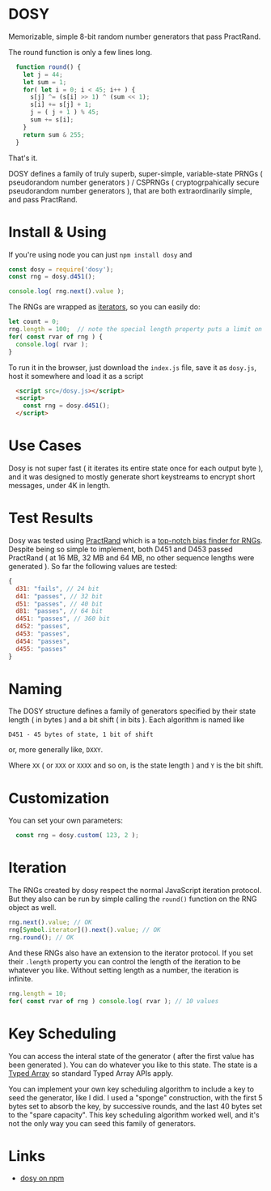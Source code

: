 # DOSY

Memorizable, simple 8-bit random number generators that pass PractRand.

The round function is only a few lines long.

```js
  function round() {
    let j = 44;
    let sum = 1;
    for( let i = 0; i < 45; i++ ) {
      s[j] ^= (s[i] >> 1) ^ (sum << 1);
      s[i] += s[j] + 1;
      j = ( j + 1 ) % 45;
      sum += s[i];
    }
    return sum & 255;
  }
```

That's it.

DOSY defines a family of truly superb, super-simple, variable-state PRNGs ( pseudorandom number generators ) / CSPRNGs ( cryptogrpahically secure pseudorandom number generators ), that are both extraordinarily simple, and pass PractRand.

# Install & Using

If you're using node you can just `npm install dosy` and 

```js
const dosy = require('dosy');
const rng = dosy.d451();

console.log( rng.next().value );
```

The RNGs are wrapped as [iterators](https://developer.mozilla.org/en/docs/Web/JavaScript/Guide/Iterators_and_Generators), so you can easily do:

```js
let count = 0;
rng.length = 100;  // note the special length property puts a limit on a single iteration
for( const rvar of rng ) {
  console.log( rvar );
}
```

To run it in the browser, just download the `index.js` file, save it as `dosy.js`, host it somewhere and load it as a script

```html
  <script src=/dosy.js></script>
  <script>
    const rng = dosy.d451();
  </script>
```

# Use Cases

Dosy is not super fast ( it iterates its entire state once for each output byte ), and it was designed to mostly generate short keystreams to encrypt short messages, under 4K in length. 

# Test Results

Dosy was tested using [PractRand](http://pracrand.sourceforge.net/) which is a [top-notch bias finder for RNGs](https://stackoverflow.com/a/27160492/7652736). Despite being so simple to implement, both D451 and D453 passed PractRand ( at 16 MB, 32 MB and 64 MB, no other sequence lengths were generated ). So far the following values are tested:

```js
{
  d31: "fails", // 24 bit 
  d41: "passes", // 32 bit 
  d51: "passes", // 40 bit 
  d81: "passes", // 64 bit
  d451: "passes", // 360 bit
  d452: "passes",
  d453: "passes",
  d454: "passes",
  d455: "passes"
}
```

# Naming

The DOSY structure defines a family of generators specified by their state length ( in bytes ) and a bit shift ( in bits ). Each algorithm is named like 

`D451 - 45 bytes of state, 1 bit of shift`

or, more generally like, `DXXY`.

Where `XX` ( or `XXX` or `XXXX` and so on, is the state length ) and `Y` is the bit shift. 

# Customization

You can set your own parameters:

```js
  const rng = dosy.custom( 123, 2 );
```

# Iteration

The RNGs created by dosy respect the normal JavaScript iteration protocol. But they also can be run by simple calling the `round()` function on the RNG object as well.

```js
rng.next().value; // OK
rng[Symbol.iterator]().next().value; // OK
rng.round(); // OK
```

And these RNGs also have an extension to the iterator protocol. If you set their `.length` property you can control the length of the iteration to be whatever you like. Without setting length as a number, the iteration is infinite.

```js
rng.length = 10;
for( const rvar of rng ) console.log( rvar ); // 10 values
```

# Key Scheduling

You can access the interal state of the generator ( after the first value has been generated ). You can do whatever you like to this state. The state is a [Typed Array](https://developer.mozilla.org/en-US/docs/Web/JavaScript/Typed_arrays) so standard Typed Array APIs apply. 

You can implement your own key scheduling algorithm to include a key to seed the generator, like I did. I used a "sponge" construction, with the first 5 bytes set to absorb the key, by successive rounds, and the last 40 bytes set to the "spare capacity". This key scheduling algorithm worked well, and it's not the only way you can seed this family of generators.

# Links

- [dosy on npm](https://www.npmjs.com/package/dosy)

